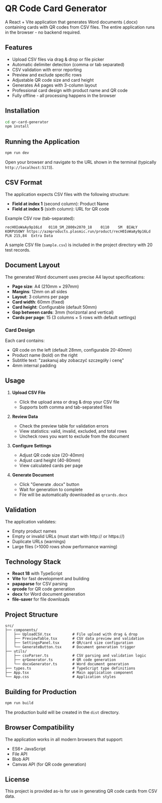 # QR Code Card Generator

A React + Vite application that generates Word documents (.docx) containing cards with QR codes from CSV files. The entire application runs in the browser - no backend required.

## Features

- Upload CSV files via drag & drop or file picker
- Automatic delimiter detection (comma or tab separated)
- CSV validation with error reporting
- Preview and exclude specific rows
- Adjustable QR code size and card height
- Generates A4 pages with 3-column layout
- Professional card design with product name and QR code
- Fully offline - all processing happens in the browser

## Installation

```bash
cd qr-card-generator
npm install
```

## Running the Application

```bash
npm run dev
```

Open your browser and navigate to the URL shown in the terminal (typically `http://localhost:5173`).

## CSV Format

The application expects CSV files with the following structure:

- **Field at index 1** (second column): Product Name
- **Field at index 5** (sixth column): URL for QR code

Example CSV row (tab-separated):
```
recH0IoWaAy9p16Ld	0110_SM_2800x2070_18	0110	SM	BIAŁY KORPUSOWY	https://azmproducts.plasmic.run/product/recH0IoWaAy9p16Ld	PLN 215,84	Extra Data
```

A sample CSV file (`sample.csv`) is included in the project directory with 20 test records.

## Document Layout

The generated Word document uses precise A4 layout specifications:

- **Page size**: A4 (210mm × 297mm)
- **Margins**: 12mm on all sides
- **Layout**: 3 columns per page
- **Card width**: 60mm (fixed)
- **Card height**: Configurable (default 50mm)
- **Gap between cards**: 3mm (horizontal and vertical)
- **Cards per page**: 15 (3 columns × 5 rows with default settings)

### Card Design

Each card contains:
- QR code on the left (default 28mm, configurable 20-40mm)
- Product name (bold) on the right
- Subtitle text: "zaskanuj aby zobaczyć szczegóły i cenę"
- 4mm internal padding

## Usage

1. **Upload CSV File**
   - Click the upload area or drag & drop your CSV file
   - Supports both comma and tab-separated files

2. **Review Data**
   - Check the preview table for validation errors
   - View statistics: valid, invalid, excluded, and total rows
   - Uncheck rows you want to exclude from the document

3. **Configure Settings**
   - Adjust QR code size (20-40mm)
   - Adjust card height (40-80mm)
   - View calculated cards per page

4. **Generate Document**
   - Click "Generate .docx" button
   - Wait for generation to complete
   - File will be automatically downloaded as `qrcards.docx`

## Validation

The application validates:
- Empty product names
- Empty or invalid URLs (must start with http:// or https://)
- Duplicate URLs (warnings)
- Large files (>1000 rows show performance warning)

## Technology Stack

- **React 18** with TypeScript
- **Vite** for fast development and building
- **papaparse** for CSV parsing
- **qrcode** for QR code generation
- **docx** for Word document generation
- **file-saver** for file downloads

## Project Structure

```
src/
├── components/
│   ├── UploadCSV.tsx          # File upload with drag & drop
│   ├── PreviewTable.tsx       # CSV data preview and validation
│   ├── SettingsPanel.tsx      # QR/card size configuration
│   └── GenerateButton.tsx     # Document generation trigger
├── utils/
│   ├── csvParser.ts           # CSV parsing and validation logic
│   ├── qrGenerator.ts         # QR code generation
│   └── docxGenerator.ts       # Word document generation
├── types.ts                   # TypeScript type definitions
├── App.tsx                    # Main application component
└── App.css                    # Application styles
```

## Building for Production

```bash
npm run build
```

The production build will be created in the `dist` directory.

## Browser Compatibility

The application works in all modern browsers that support:
- ES6+ JavaScript
- File API
- Blob API
- Canvas API (for QR code generation)

## License

This project is provided as-is for use in generating QR code cards from CSV data.
